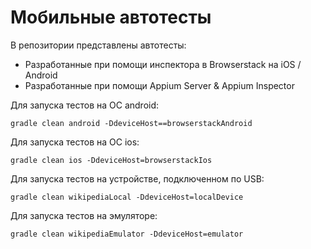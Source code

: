 # Мобильные автотесты
В репозитории представлены автотесты:
- Разработанные при помощи инспектора в Browserstack на iOS / Android
- Разработанные при помощи Appium Server & Appium Inspector

Для запуска тестов на ОС android:
```shell
gradle clean android -DdeviceHost==browserstackAndroid
```

Для запуска тестов на ОС ios:
```shell
gradle clean ios -DdeviceHost=browserstackIos
```

Для запуска тестов на устройстве, подключенном по USB:
```shell
gradle clean wikipediaLocal -DdeviceHost=localDevice
```

Для запуска тестов на эмуляторе:
```shell
gradle clean wikipediaEmulator -DdeviceHost=emulator
```
